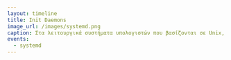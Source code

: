 ```yaml
---
layout: timeline 
title: Init Daemons
image_url: /images/systemd.png
caption: Στα λειτουργικά συστήματα υπολογιστών που βασίζονται σε Unix, το init είναι η πρώτη διαδικασία που ξεκινάει κατά την εκκίνηση του λειτουργικού συστήματος. Το Init είναι μια διαδικασία δαίμονα που συνεχίζει να εκτελείται μέχρι να τερματιστεί η λειτουργία του συστήματος.
events:
  - systemd
---
```

